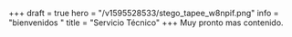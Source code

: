 +++
draft = true
hero = "/v1595528533/stego_tapee_w8npif.png"
info = "bienvenidos "
title = "Servicio Técnico"
+++
Muy pronto mas contenido. 
